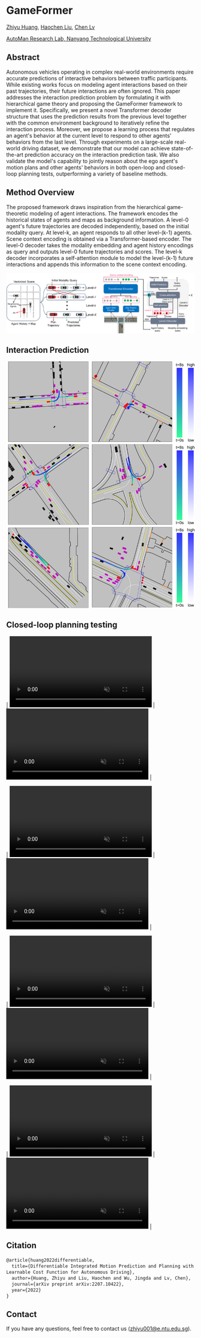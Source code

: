 # GameFormer

[Zhiyu Huang](https://mczhi.github.io/), [Haochen Liu](https://scholar.google.com/citations?user=iizqKUsAAAAJ&hl=en), [Chen Lv](https://scholar.google.com/citations?user=UKVs2CEAAAAJ&hl=en) 

[AutoMan Research Lab, Nanyang Technological University](https://lvchen.wixsite.com/automan)

## Abstract

Autonomous vehicles operating in complex real-world environments require accurate predictions of interactive behaviors between traffic participants. While existing works focus on modeling agent interactions based on their past trajectories, their future interactions are often ignored. This paper addresses the interaction prediction problem by formulating it with hierarchical game theory and proposing the GameFormer framework to implement it. Specifically, we present a novel Transformer decoder structure that uses the prediction results from the previous level together with the common environment background to iteratively refine the interaction process. Moreover, we propose a learning process that regulates an agent's behavior at the current level to respond to other agents' behaviors from the last level. Through experiments on a large-scale real-world driving dataset, we demonstrate that our model can achieve state-of-the-art prediction accuracy on the interaction prediction task. We also validate the model's capability to jointly reason about the ego agent's motion plans and other agents' behaviors in both open-loop and closed-loop planning tests, outperforming a variety of baseline methods.

## Method Overview
The proposed framework draws inspiration from the hierarchical game-theoretic modeling of agent interactions. The framework encodes the historical states of agents and maps as background information. A level-0 agent's future trajectories are decoded independently, based on the initial modality query. At level-k, an agent responds to all other level-(k-1) agents. Scene context encoding is obtained via a Transformer-based encoder. The level-0 decoder takes the modality embedding and agent history encodings as query and outputs level-0 future trajectories and scores. The level-k decoder incorporates a self-attention module to model the level-(k-1) future interactions and appends this information to the scene context encoding.

<img src="./src/method overview.png">

## Interaction Prediction

<img src="./src/interaction_prediction.png">

## Closed-loop planning testing

| <video muted controls width=380> <source src="./src/473df4d0702d0d61.mp4"  type="video/mp4"> </video> | <video muted controls width=380> <source src="./src/ebf548112b4155bd.mp4"  type="video/mp4"> </video> |

| <video muted controls width=380> <source src="./src/cf4c93a51f255da.mp4"  type="video/mp4"> </video> | <video muted controls width=380> <source src="./src/5af7263eeae8cc38.mp4"  type="video/mp4"> </video> |

| <video muted controls width=380> <source src="./src/cf966e6cb27802a3.mp4"  type="video/mp4"> </video> | <video muted controls width=380> <source src="./src/4b7a175072d54d11.mp4"  type="video/mp4"> </video> |

| <video muted controls width=380> <source src="./src/cf966e6cb27802a3.mp4"  type="video/mp4"> </video> | <video muted controls width=380> <source src="./src/4b7a175072d54d11.mp4"  type="video/mp4"> </video> |


## Citation
```
@article{huang2022differentiable,
  title={Differentiable Integrated Motion Prediction and Planning with Learnable Cost Function for Autonomous Driving},
  author={Huang, Zhiyu and Liu, Haochen and Wu, Jingda and Lv, Chen},
  journal={arXiv preprint arXiv:2207.10422},
  year={2022}
}
```

## Contact

If you have any questions, feel free to contact us (zhiyu001@e.ntu.edu.sg).
